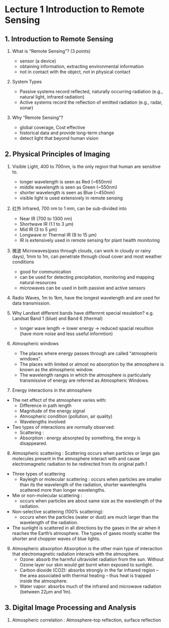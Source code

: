 # Lecture 1 Introduction to Remote Sensing
## 1. Introduction to Remote Sensing
1. What is “Remote Sensing”? (3 points)
    - sensor (a device)
    - obtaining information, extracting environmental information
    - not in contact with the object, not in physical contact

2. System Types
   - Passive systems record reflected, naturally occurring radiation (e.g., natural light, infrared radiation)
   - Active systems record the reflection of emitted radiation (e.g., radar, sonar)

3. Why “Remote Sensing”?
   - global coverage, Cost effective
   - historical data and provide long-term change
   - detect light that beyond human vision

## 2. Physical Principles of Imaging
1. Visible Light, 400 to 700nm, is the only region that human are sensitive to.
    - longer wavelength is seen as Red (~650nm)
    - middle wavelength is seen as Green (~550nm)
    - shorter wavelength is seen as Blue (~450nm)
    - visible light is used extensively in remote sensing

2. 红外 Infrared, 700 nm to 1 mm, can be sub-divided into
    - Near IR (700 to 1300 nm)
    - Shortwave IR (1.1 to 3 μm)
    - Mid IR (3 to 5 μm)
    - Longwave or Thermal IR (8 to 15 μm)
    - IR is extensively used in remote sensing for plant health monitoring

3. 微波 Microwaves(pass through clouds, can work in cloudy or rainy days), 1mm to 1m, can penetrate through cloud cover and most weather conditions
    - good for communication
    - can be used for detecting precipitation, monitoring and mapping natural resources
    - microwaves can be used in both passive and active sensors

4. Radio Waves, 1m to 1km, have the longest wavelength and are used for data transmission. 
5. Why Landset different bands have differnrnt special resulation? e.g. Landsat Band 1 (blue) and Band 6 (thermal)
   - longer wave length -> lower energy -> reduced spacial reoultion (have more noise and less useful informtion) 
6. Atmospheric windows
   - The places where energy passes through are called “atmospheric windows”.
   - The places with limited or almost no absorption by the atmosphere is known as the atmospheric window.
   - The wavelength ranges in which the atmosphere is particularly transmissive of energy are referred as Atmospheric Windows.

7. Energy interactions in the atmosphere 
- The net effect of the atmosphere varies with:
    - Difference in path length 
    - Magnitude of the energy signal 
    - Atmospheric condition (pollution, air quality)
    - Wavelengths involved 
- Two types of interactions are normally observed:
    - Scattering : 
    - Absorption : energy absorpted by something, the enrgy is disappeared.

8. Atmospheric scattering : Scattering occurs when particles or large gas molecules present in the atmosphere interact with and cause electromagnetic radiation to be redirected from its original path.1
- Three types of scattering
  - Rayleigh or molecular scattering : occurs when particles are smaller than its the wavelength of the radiation, shorter wavelengths scattered more than longer wavelengths. 
- Mie or non-molecular scattering : 
  - occurs when particles are about same size as the wavelength of the radiation.
- Non-selective scattering (100% scattering): 
  - occurs when the particles (water or dust) are much larger than the wavelength of the radiation.
- The sunlight is scattered in all directions by the gases in the air when it reaches the Earth’s atmosphere. The types of gases mostly scatter the shorter and choppier waves of blue lights.

9. Atmospheric absorption Absorption is the other main type of interaction that electromagnetic radiation interacts with the atmosphere.
    - Ozone: absorb the harmful ultraviolet radiation from the sun. Without Ozone layer our skin would get burnt when exposed to sunlight.
    - Carbon dioxide (CO2): absorbs strongly in the far infrared region
        – the area associated with thermal heating – thus heat is trapped inside the atmosphere.
    - Water vapor: absorbs much of the infrared and microwave radiation (between 22μm and 1m).

## 3. Digital Image Processing and Analysis
1. Atmospheric correlation : Atmosphere-top reflection, surface reflection